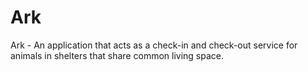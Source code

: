 # Ark
Ark - An application that acts as a check-in and check-out service for animals in shelters that share common living space.
